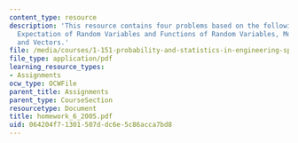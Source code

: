 ```yaml
---
content_type: resource
description: 'This resource contains four problems based on the following topics:
  Expectation of Random Variables and Functions of Random Variables, Moments of Variables
  and Vectors.'
file: /media/courses/1-151-probability-and-statistics-in-engineering-spring-2005/064204f71301507ddc6e5c86acca7bd8_homework_6_2005.pdf
file_type: application/pdf
learning_resource_types:
- Assignments
ocw_type: OCWFile
parent_title: Assignments
parent_type: CourseSection
resourcetype: Document
title: homework_6_2005.pdf
uid: 064204f7-1301-507d-dc6e-5c86acca7bd8
---
```

